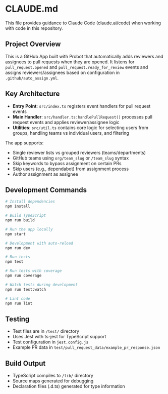 # CLAUDE.md

This file provides guidance to Claude Code (claude.ai/code) when working with code in this repository.

## Project Overview

This is a GitHub App built with Probot that automatically adds reviewers and assignees to pull requests when they are opened. It listens for `pull_request.opened` and `pull_request.ready_for_review` events and assigns reviewers/assignees based on configuration in `.github/auto_assign.yml`.

## Key Architecture

- **Entry Point**: `src/index.ts` registers event handlers for pull request events
- **Main Handler**: `src/handler.ts:handlePullRequest()` processes pull request events and applies reviewer/assignee logic
- **Utilities**: `src/util.ts` contains core logic for selecting users from groups, handling teams vs individual users, and filtering

The app supports:
- Single reviewer lists vs grouped reviewers (teams/departments)
- GitHub teams using `org/team_slug` or `/team_slug` syntax
- Skip keywords to bypass assignment on certain PRs
- Skip users (e.g., dependabot) from assignment process
- Author assignment as assignee

## Development Commands

```bash
# Install dependencies
npm install

# Build TypeScript
npm run build

# Run the app locally
npm start

# Development with auto-reload
npm run dev

# Run tests
npm test

# Run tests with coverage
npm run coverage

# Watch tests during development
npm run test:watch

# Lint code
npm run lint
```

## Testing

- Test files are in `/test/` directory
- Uses Jest with ts-jest for TypeScript support
- Test configuration in `jest.config.js`
- Example PR data in `test/pull_request_data/example_pr_response.json`

## Build Output

- TypeScript compiles to `/lib/` directory
- Source maps generated for debugging
- Declaration files (.d.ts) generated for type information
